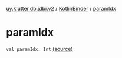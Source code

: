 [uy.klutter.db.jdbi.v2](../index.md) / [KotlinBinder](index.md) / [paramIdx](.)


# paramIdx
<code>val paramIdx: Int</code> [(source)](https://github.com/kohesive/klutter/blob/master/db-jdbi-v2-jdk6/src/main/kotlin/uy/klutter/db/jdbi/v2/KotlinBinder.kt#L18)<br/>

